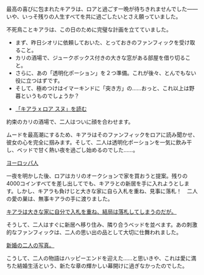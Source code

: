 <!-- title: そして、セスビアン・レックス。 -->
<!-- relationship: Marriage -->

最高の喜びに包まれたキアラは、ロアと過ごす一晩が待ちきれませんでした——いや、いっそ残りの人生すべてを共に過ごしたいとさえ願っていました。

不死鳥ことキアラは、この日のために完璧な計画を立てていました。

*   まず、昨日シオリに依頼しておいた、とっておきのファンフィックを受け取ること。
*   カリの酒場で、ジュークボックス付きの大きな窓がある部屋を借り切ること。
*   さらに、あの「透明化ポーション」を２つ準備。これが後々、とんでもない役に立つはずです。
*   そして、極めつけはイマーキンドに「突き方」の……おっと、これ以上は野暮というものでしょうか？

- [「キアラ x ロア スヌ」を読む](#text:kiara-roa-snu)

約束のカリの酒場で、二人はついに顔を合わせます。

ムードを最高潮にするため、キアラはそのファンフィックをロアに読み聞かせ、彼女の心を完全に掴みます。そして、二人は透明化ポーションを一気に飲み干し、ベッドで甘く熱い夜を過ごし始めるのでした……。

[ヨーロッパ人](#embed:https://www.youtube.com/live/8E8Dsgs5e50?si=Cfv40DbMZLJijbq9&t=2031)

一夜を明かした後、ロアはカリのオークションで家を買おうと提案。残りの4000コインすべてを差し出してでも、キアラとの新居を手に入れようとします。しかし、キアラも負けじと大きな家に自ら入札を重ね、見事に落札！　二人の愛の巣は、無事キアラの手に渡りました。

[キアラは大きな家に自分で入札を重ね、結局は落札してしまうのだが。](https://www.youtube.com/live/8E8Dsgs5e50?si=RxtfN_wMGm29Xkzv&t=3612)

そうして、二人はすぐに新居へ移り住み、隣り合うベッドを並べます。あの刺激的なファンフィックは、二人の思い出の品として大切に仕舞われました。

[新婚の二人の写真。](#embed:https://www.youtube.com/live/8E8Dsgs5e50?si=ekcHIcDyu86fONhG&t=5322)

こうして、二人の物語はハッピーエンドを迎えた……と思いきや、これは愛に満ちた結婚生活という、新たな章の輝かしい幕開けに過ぎなかったのでした。